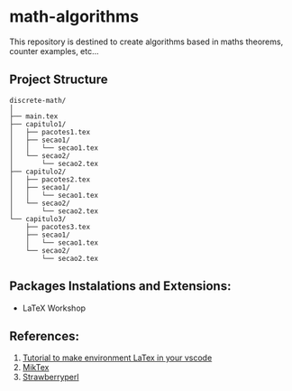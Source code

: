 # math-algorithms
This repository is destined to create algorithms based in maths theorems, counter examples, etc...

## Project Structure

    discrete-math/
    │
    ├── main.tex
    ├── capitulo1/
    │   ├── pacotes1.tex
    │   ├── secao1/
    │   │   └── secao1.tex
    │   └── secao2/
    │       └── secao2.tex
    ├── capitulo2/
    │   ├── pacotes2.tex
    │   ├── secao1/
    │   │   └── secao1.tex
    │   └── secao2/
    │       └── secao2.tex
    └── capitulo3/
        ├── pacotes3.tex
        ├── secao1/
        │   └── secao1.tex
        └── secao2/
            └── secao2.tex


## Packages Instalations and Extensions:

- LaTeX Workshop

## References:

1. [Tutorial to make environment LaTex in your vscode][1]
2. [MikTex][2]
3. [Strawberryperl][3]

[1]: https://www.youtube.com/watch?v=4lyHIQl4VM8
[2]: https://miktex.org/download
[3]: https://strawberryperl.com/
